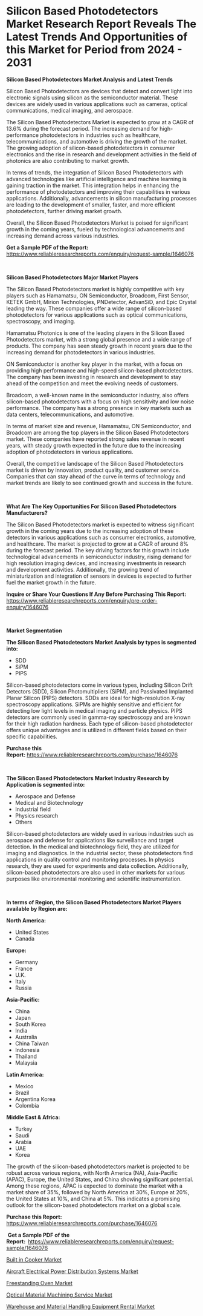 <p><h1>Silicon Based Photodetectors Market Research Report Reveals The Latest Trends And Opportunities of this Market for Period from 2024 - 2031</h1></p><p><strong>Silicon Based Photodetectors Market Analysis and Latest Trends</strong></p>
<p><p>Silicon Based Photodetectors are devices that detect and convert light into electronic signals using silicon as the semiconductor material. These devices are widely used in various applications such as cameras, optical communications, medical imaging, and aerospace.</p><p>The Silicon Based Photodetectors Market is expected to grow at a CAGR of 13.6% during the forecast period. The increasing demand for high-performance photodetectors in industries such as healthcare, telecommunications, and automotive is driving the growth of the market. The growing adoption of silicon-based photodetectors in consumer electronics and the rise in research and development activities in the field of photonics are also contributing to market growth.</p><p>In terms of trends, the integration of Silicon Based Photodetectors with advanced technologies like artificial intelligence and machine learning is gaining traction in the market. This integration helps in enhancing the performance of photodetectors and improving their capabilities in various applications. Additionally, advancements in silicon manufacturing processes are leading to the development of smaller, faster, and more efficient photodetectors, further driving market growth.</p><p>Overall, the Silicon Based Photodetectors Market is poised for significant growth in the coming years, fueled by technological advancements and increasing demand across various industries.</p></p>
<p><strong>Get a Sample PDF of the Report:&nbsp;</strong> <a href="https://www.reliableresearchreports.com/enquiry/request-sample/1646076">https://www.reliableresearchreports.com/enquiry/request-sample/1646076</a></p>
<p>&nbsp;</p>
<p><strong>Silicon Based Photodetectors Major Market Players</strong></p>
<p><p>The Silicon Based Photodetectors market is highly competitive with key players such as Hamamatsu, ON Semiconductor, Broadcom, First Sensor, KETEK GmbH, Mirion Technologies, PNDetector, AdvanSiD, and Epic Crystal leading the way. These companies offer a wide range of silicon-based photodetectors for various applications such as optical communications, spectroscopy, and imaging.</p><p>Hamamatsu Photonics is one of the leading players in the Silicon Based Photodetectors market, with a strong global presence and a wide range of products. The company has seen steady growth in recent years due to the increasing demand for photodetectors in various industries.</p><p>ON Semiconductor is another key player in the market, with a focus on providing high performance and high-speed silicon-based photodetectors. The company has been investing in research and development to stay ahead of the competition and meet the evolving needs of customers.</p><p>Broadcom, a well-known name in the semiconductor industry, also offers silicon-based photodetectors with a focus on high sensitivity and low noise performance. The company has a strong presence in key markets such as data centers, telecommunications, and automotive.</p><p>In terms of market size and revenue, Hamamatsu, ON Semiconductor, and Broadcom are among the top players in the Silicon Based Photodetectors market. These companies have reported strong sales revenue in recent years, with steady growth expected in the future due to the increasing adoption of photodetectors in various applications.</p><p>Overall, the competitive landscape of the Silicon Based Photodetectors market is driven by innovation, product quality, and customer service. Companies that can stay ahead of the curve in terms of technology and market trends are likely to see continued growth and success in the future.</p></p>
<p>&nbsp;</p>
<p><strong>What Are The Key Opportunities For Silicon Based Photodetectors Manufacturers?</strong></p>
<p><p>The Silicon Based Photodetectors market is expected to witness significant growth in the coming years due to the increasing adoption of these detectors in various applications such as consumer electronics, automotive, and healthcare. The market is projected to grow at a CAGR of around 8% during the forecast period. The key driving factors for this growth include technological advancements in semiconductor industry, rising demand for high resolution imaging devices, and increasing investments in research and development activities. Additionally, the growing trend of miniaturization and integration of sensors in devices is expected to further fuel the market growth in the future.</p></p>
<p><strong>Inquire or Share Your Questions If Any Before Purchasing This Report:</strong> <a href="https://www.reliableresearchreports.com/enquiry/pre-order-enquiry/1646076">https://www.reliableresearchreports.com/enquiry/pre-order-enquiry/1646076</a></p>
<p>&nbsp;</p>
<p><strong>Market Segmentation</strong></p>
<p><strong>The Silicon Based Photodetectors Market Analysis by types is segmented into:</strong></p>
<p><ul><li>SDD</li><li>SiPM</li><li>PIPS</li></ul></p>
<p><p>Silicon-based photodetectors come in various types, including Silicon Drift Detectors (SDD), Silicon Photomultipliers (SiPM), and Passivated Implanted Planar Silicon (PIPS) detectors. SDDs are ideal for high-resolution X-ray spectroscopy applications. SiPMs are highly sensitive and efficient for detecting low light levels in medical imaging and particle physics. PIPS detectors are commonly used in gamma-ray spectroscopy and are known for their high radiation hardness. Each type of silicon-based photodetector offers unique advantages and is utilized in different fields based on their specific capabilities.</p></p>
<p><strong>Purchase this Report:&nbsp;</strong><a href="https://www.reliableresearchreports.com/purchase/1646076">https://www.reliableresearchreports.com/purchase/1646076</a></p>
<p>&nbsp;</p>
<p><strong>The Silicon Based Photodetectors Market Industry Research by Application is segmented into:</strong></p>
<p><ul><li>Aerospace and Defense</li><li>Medical and Biotechnology</li><li>Industrial field</li><li>Physics research</li><li>Others</li></ul></p>
<p><p>Silicon-based photodetectors are widely used in various industries such as aerospace and defense for applications like surveillance and target detection. In the medical and biotechnology field, they are utilized for imaging and diagnostics. In the industrial sector, these photodetectors find applications in quality control and monitoring processes. In physics research, they are used for experiments and data collection. Additionally, silicon-based photodetectors are also used in other markets for various purposes like environmental monitoring and scientific instrumentation.</p></p>
<p>&nbsp;</p>
<p><strong>In terms of Region, the Silicon Based Photodetectors Market Players available by Region are:</strong></p>
<p>
    <p> <strong> North America: </strong>
        <ul>
            <li>United States</li>
            <li>Canada</li>
        </ul>
        </p> 
    <p> <strong> Europe: </strong>
        <ul>
            <li>Germany</li>
            <li>France</li>
            <li>U.K.</li>
            <li>Italy</li>
            <li>Russia</li>
        </ul>
        </p> 
    <p> <strong> Asia-Pacific: </strong>
        <ul>
            <li>China</li>
            <li>Japan</li>
            <li>South Korea</li>
            <li>India</li>
            <li>Australia</li>
            <li>China Taiwan</li>
            <li>Indonesia</li>
            <li>Thailand</li>
            <li>Malaysia</li>
        </ul>
        </p> 
    <p> <strong> Latin America: </strong>
        <ul>
            <li>Mexico</li>
            <li>Brazil</li>
            <li>Argentina Korea</li>
            <li>Colombia</li>
        </ul>
        </p> 
    <p> <strong> Middle East & Africa: </strong>
        <ul>
            <li>Turkey</li>
            <li>Saudi</li>
            <li>Arabia</li>
            <li>UAE</li>
            <li>Korea</li>
        </ul>
    </p>
    </p>
<p><p>The growth of the silicon-based photodetectors market is projected to be robust across various regions, with North America (NA), Asia-Pacific (APAC), Europe, the United States, and China showing significant potential. Among these regions, APAC is expected to dominate the market with a market share of 35%, followed by North America at 30%, Europe at 20%, the United States at 10%, and China at 5%. This indicates a promising outlook for the silicon-based photodetectors market on a global scale.</p></p>
<p><strong>Purchase this Report: </strong><a href="https://www.reliableresearchreports.com/purchase/1646076">https://www.reliableresearchreports.com/purchase/1646076</a></p>
<p>&nbsp;<strong>Get a Sample PDF of the Report:&nbsp;&nbsp;</strong><a href="https://www.reliableresearchreports.com/enquiry/request-sample/1646076">https://www.reliableresearchreports.com/enquiry/request-sample/1646076</a></p>
<p><strong></strong></p>
<p><p><a href="https://view.publitas.com/reportprime-1/built-in-cooker-market-research-report-reveals-the-latest-trends-and-opportunities-of-this-market-for-period-from-2024-2031/">Built in Cooker Market</a></p><p><a href="https://metal-farmhouse-e95.notion.site/Aircraft-Electrical-Power-Distribution-Systems-Market-Dynamics-2024-2031-Also-about-Its-Market-Tren-d2929b3725ba427aa0e4f39c224dbf65">Aircraft Electrical Power Distribution Systems Market</a></p><p><a href="https://view.publitas.com/reportprime-1/freestanding-oven-market-size-share-trends-analysis-report-by-application-regional-outlook-competitive-strategies-and-segment-forecasts-2024-2031/">Freestanding Oven Market</a></p><p><a href="https://gratis-rainforest-2ca.notion.site/Optical-Material-Machining-Service-Market-Analysis-Examines-its-Scope-on-Growth-Opportunities-and-F-5229ab9436fd43f0aa12dbeb3c9b1528">Optical Material Machining Service Market</a></p><p><a href="https://crocus-run-b5a.notion.site/Global-Warehouse-and-Material-Handling-Equipment-Rental-Market-by-Types-Applications-and-Major-Pla-b57d2c564761418e87c05a8cc326c9bb">Warehouse and Material Handling Equipment Rental Market</a></p></p>